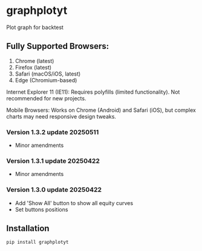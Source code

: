 # graphplotyt

Plot graph for backtest

## Fully Supported Browsers:
1. Chrome (latest)
2. Firefox (latest)
3. Safari (macOS/iOS, latest)
4. Edge (Chromium-based)

Internet Explorer 11 (IE11):
Requires polyfills (limited functionality).
Not recommended for new projects.

Mobile Browsers:
Works on Chrome (Android) and Safari (iOS), but complex charts may need responsive design tweaks.


### Version 1.3.2 update 20250511
- Minor amendments

### Version 1.3.1 update 20250422
- Minor amendments

### Version 1.3.0 update 20250422
- Add 'Show All' button to show all equity curves
- Set buttons positions


## Installation
```bash
pip install graphplotyt
